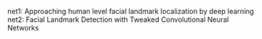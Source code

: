 net1: Approaching human level facial landmark localization by deep learning
net2: Facial Landmark Detection with Tweaked Convolutional Neural Networks
